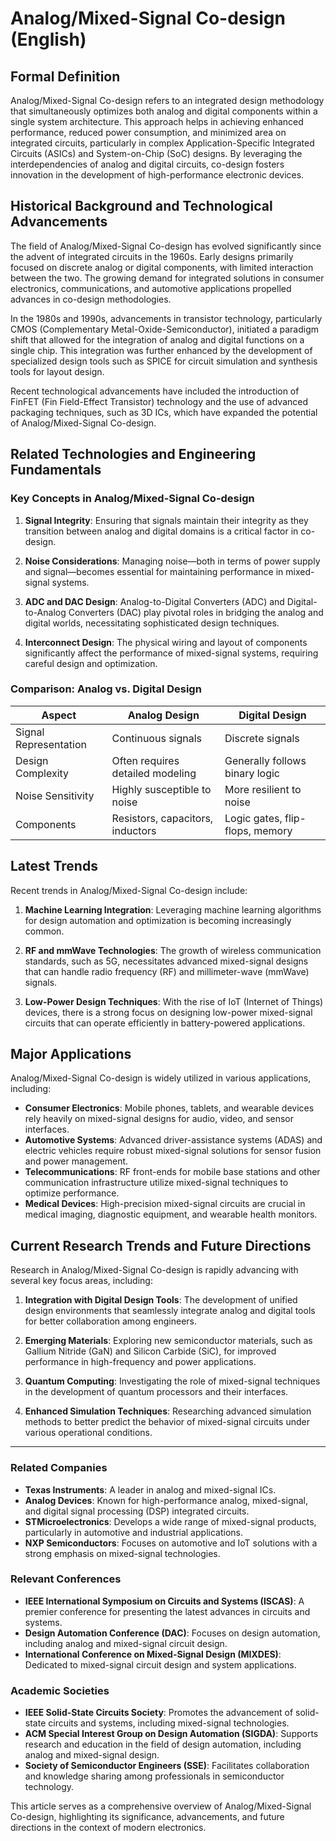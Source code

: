 # Analog/Mixed-Signal Co-design (English)

## Formal Definition

Analog/Mixed-Signal Co-design refers to an integrated design methodology that simultaneously optimizes both analog and digital components within a single system architecture. This approach helps in achieving enhanced performance, reduced power consumption, and minimized area on integrated circuits, particularly in complex Application-Specific Integrated Circuits (ASICs) and System-on-Chip (SoC) designs. By leveraging the interdependencies of analog and digital circuits, co-design fosters innovation in the development of high-performance electronic devices.

## Historical Background and Technological Advancements

The field of Analog/Mixed-Signal Co-design has evolved significantly since the advent of integrated circuits in the 1960s. Early designs primarily focused on discrete analog or digital components, with limited interaction between the two. The growing demand for integrated solutions in consumer electronics, communications, and automotive applications propelled advances in co-design methodologies. 

In the 1980s and 1990s, advancements in transistor technology, particularly CMOS (Complementary Metal-Oxide-Semiconductor), initiated a paradigm shift that allowed for the integration of analog and digital functions on a single chip. This integration was further enhanced by the development of specialized design tools such as SPICE for circuit simulation and synthesis tools for layout design. 

Recent technological advancements have included the introduction of FinFET (Fin Field-Effect Transistor) technology and the use of advanced packaging techniques, such as 3D ICs, which have expanded the potential of Analog/Mixed-Signal Co-design.

## Related Technologies and Engineering Fundamentals

### Key Concepts in Analog/Mixed-Signal Co-design

1. **Signal Integrity**: Ensuring that signals maintain their integrity as they transition between analog and digital domains is a critical factor in co-design.
  
2. **Noise Considerations**: Managing noise—both in terms of power supply and signal—becomes essential for maintaining performance in mixed-signal systems.

3. **ADC and DAC Design**: Analog-to-Digital Converters (ADC) and Digital-to-Analog Converters (DAC) play pivotal roles in bridging the analog and digital worlds, necessitating sophisticated design techniques.

4. **Interconnect Design**: The physical wiring and layout of components significantly affect the performance of mixed-signal systems, requiring careful design and optimization.

### Comparison: Analog vs. Digital Design

| Aspect                | Analog Design                           | Digital Design                           |
|-----------------------|----------------------------------------|-----------------------------------------|
| Signal Representation  | Continuous signals                     | Discrete signals                         |
| Design Complexity      | Often requires detailed modeling       | Generally follows binary logic           |
| Noise Sensitivity      | Highly susceptible to noise            | More resilient to noise                  |
| Components             | Resistors, capacitors, inductors       | Logic gates, flip-flops, memory         |

## Latest Trends

Recent trends in Analog/Mixed-Signal Co-design include:

1. **Machine Learning Integration**: Leveraging machine learning algorithms for design automation and optimization is becoming increasingly common.
  
2. **RF and mmWave Technologies**: The growth of wireless communication standards, such as 5G, necessitates advanced mixed-signal designs that can handle radio frequency (RF) and millimeter-wave (mmWave) signals.

3. **Low-Power Design Techniques**: With the rise of IoT (Internet of Things) devices, there is a strong focus on designing low-power mixed-signal circuits that can operate efficiently in battery-powered applications.

## Major Applications

Analog/Mixed-Signal Co-design is widely utilized in various applications, including:

- **Consumer Electronics**: Mobile phones, tablets, and wearable devices rely heavily on mixed-signal designs for audio, video, and sensor interfaces.
- **Automotive Systems**: Advanced driver-assistance systems (ADAS) and electric vehicles require robust mixed-signal solutions for sensor fusion and power management.
- **Telecommunications**: RF front-ends for mobile base stations and other communication infrastructure utilize mixed-signal techniques to optimize performance.
- **Medical Devices**: High-precision mixed-signal circuits are crucial in medical imaging, diagnostic equipment, and wearable health monitors.

## Current Research Trends and Future Directions

Research in Analog/Mixed-Signal Co-design is rapidly advancing with several key focus areas, including:

1. **Integration with Digital Design Tools**: The development of unified design environments that seamlessly integrate analog and digital tools for better collaboration among engineers.

2. **Emerging Materials**: Exploring new semiconductor materials, such as Gallium Nitride (GaN) and Silicon Carbide (SiC), for improved performance in high-frequency and power applications.

3. **Quantum Computing**: Investigating the role of mixed-signal techniques in the development of quantum processors and their interfaces.

4. **Enhanced Simulation Techniques**: Researching advanced simulation methods to better predict the behavior of mixed-signal circuits under various operational conditions.

---

### Related Companies

- **Texas Instruments**: A leader in analog and mixed-signal ICs.
- **Analog Devices**: Known for high-performance analog, mixed-signal, and digital signal processing (DSP) integrated circuits.
- **STMicroelectronics**: Develops a wide range of mixed-signal products, particularly in automotive and industrial applications.
- **NXP Semiconductors**: Focuses on automotive and IoT solutions with a strong emphasis on mixed-signal technologies.

### Relevant Conferences

- **IEEE International Symposium on Circuits and Systems (ISCAS)**: A premier conference for presenting the latest advances in circuits and systems.
- **Design Automation Conference (DAC)**: Focuses on design automation, including analog and mixed-signal circuit design.
- **International Conference on Mixed-Signal Design (MIXDES)**: Dedicated to mixed-signal circuit design and system applications.

### Academic Societies

- **IEEE Solid-State Circuits Society**: Promotes the advancement of solid-state circuits and systems, including mixed-signal technologies.
- **ACM Special Interest Group on Design Automation (SIGDA)**: Supports research and education in the field of design automation, including analog and mixed-signal design.
- **Society of Semiconductor Engineers (SSE)**: Facilitates collaboration and knowledge sharing among professionals in semiconductor technology.

This article serves as a comprehensive overview of Analog/Mixed-Signal Co-design, highlighting its significance, advancements, and future directions in the context of modern electronics.